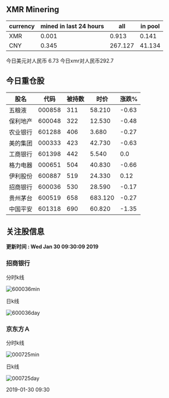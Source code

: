 ## XMR Minering

|currency|mined in last 24 hours|all|in pool|
|---|---|---|---|
|XMR|0.001|0.913|0.141|
|CNY|0.345|267.127|41.134|

今日美元对人民币 6.73	今日xmr对人民币292.7


## 今日重仓股 

|股名|代码|被持数|时价|涨跌%|
|---|---|---|---|---|
|五粮液|000858|311|58.210|-0.63|
|保利地产|600048|322|12.530|-0.48|
|农业银行|601288|406|3.680|-0.27|
|美的集团|000333|423|42.730|-0.63|
|工商银行|601398|442|5.540|0.0|
|格力电器|000651|504|40.830|-0.66|
|伊利股份|600887|519|24.330|0.12|
|招商银行|600036|530|28.590|-0.17|
|贵州茅台|600519|658|683.120|-0.27|
|中国平安|601318|690|60.820|-1.35|

## 关注股信息
**更新时间 : Wed Jan 30 09:30:09 2019**
### 招商银行 
分时k线

![600036min](http://image.sinajs.cn/newchart/min/n/sh600036.gif)

日k线

![600036day](http://image.sinajs.cn/newchart/daily/n/sh600036.gif)

### 京东方Ａ 
分时k线

![000725min](http://image.sinajs.cn/newchart/min/n/sz000725.gif)

日k线

![000725day](http://image.sinajs.cn/newchart/daily/n/sz000725.gif)

2019-01-30 09:30